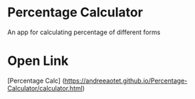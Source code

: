 # Percentage Calculator

An app for calculating percentage of different forms

# Open Link

[Percentage Calc] (https://andreeaotet.github.io/Percentage-Calculator/calculator.html)
